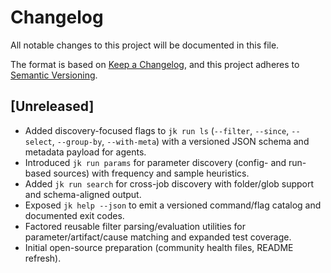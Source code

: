 # Changelog

All notable changes to this project will be documented in this file.

The format is based on [Keep a Changelog](https://keepachangelog.com/en/1.1.0/),
and this project adheres to [Semantic Versioning](https://semver.org/spec/v2.0.0.html).

## [Unreleased]

- Added discovery-focused flags to `jk run ls` (`--filter`, `--since`, `--select`, `--group-by`, `--with-meta`) with a versioned JSON schema and metadata payload for agents.
- Introduced `jk run params` for parameter discovery (config- and run-based sources) with frequency and sample heuristics.
- Added `jk run search` for cross-job discovery with folder/glob support and schema-aligned output.
- Exposed `jk help --json` to emit a versioned command/flag catalog and documented exit codes.
- Factored reusable filter parsing/evaluation utilities for parameter/artifact/cause matching and expanded test coverage.
- Initial open-source preparation (community health files, README refresh).
